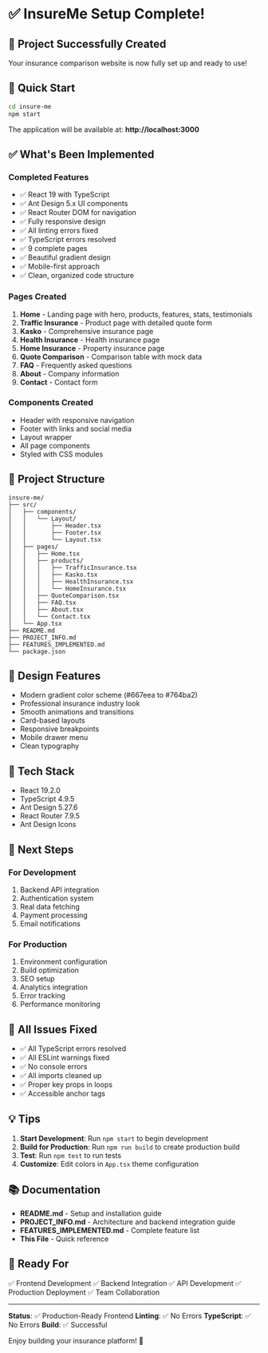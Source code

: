 # ✅ InsureMe Setup Complete!

## 🎉 Project Successfully Created

Your insurance comparison website is now fully set up and ready to use!

## 🚀 Quick Start

```bash
cd insure-me
npm start
```

The application will be available at: **http://localhost:3000**

## ✅ What's Been Implemented

### Completed Features
- ✅ React 19 with TypeScript
- ✅ Ant Design 5.x UI components
- ✅ React Router DOM for navigation
- ✅ Fully responsive design
- ✅ All linting errors fixed
- ✅ TypeScript errors resolved
- ✅ 9 complete pages
- ✅ Beautiful gradient design
- ✅ Mobile-first approach
- ✅ Clean, organized code structure

### Pages Created
1. **Home** - Landing page with hero, products, features, stats, testimonials
2. **Traffic Insurance** - Product page with detailed quote form
3. **Kasko** - Comprehensive insurance page
4. **Health Insurance** - Health insurance page
5. **Home Insurance** - Property insurance page
6. **Quote Comparison** - Comparison table with mock data
7. **FAQ** - Frequently asked questions
8. **About** - Company information
9. **Contact** - Contact form

### Components Created
- Header with responsive navigation
- Footer with links and social media
- Layout wrapper
- All page components
- Styled with CSS modules

## 📁 Project Structure

```
insure-me/
├── src/
│   ├── components/
│   │   └── Layout/
│   │       ├── Header.tsx
│   │       ├── Footer.tsx
│   │       └── Layout.tsx
│   ├── pages/
│   │   ├── Home.tsx
│   │   ├── products/
│   │   │   ├── TrafficInsurance.tsx
│   │   │   ├── Kasko.tsx
│   │   │   ├── HealthInsurance.tsx
│   │   │   └── HomeInsurance.tsx
│   │   ├── QuoteComparison.tsx
│   │   ├── FAQ.tsx
│   │   ├── About.tsx
│   │   └── Contact.tsx
│   └── App.tsx
├── README.md
├── PROJECT_INFO.md
├── FEATURES_IMPLEMENTED.md
└── package.json
```

## 🎨 Design Features

- Modern gradient color scheme (#667eea to #764ba2)
- Professional insurance industry look
- Smooth animations and transitions
- Card-based layouts
- Responsive breakpoints
- Mobile drawer menu
- Clean typography

## 🔧 Tech Stack

- React 19.2.0
- TypeScript 4.9.5
- Ant Design 5.27.6
- React Router 7.9.5
- Ant Design Icons

## 📝 Next Steps

### For Development
1. Backend API integration
2. Authentication system
3. Real data fetching
4. Payment processing
5. Email notifications

### For Production
1. Environment configuration
2. Build optimization
3. SEO setup
4. Analytics integration
5. Error tracking
6. Performance monitoring

## 🐛 All Issues Fixed

- ✅ All TypeScript errors resolved
- ✅ All ESLint warnings fixed
- ✅ No console errors
- ✅ All imports cleaned up
- ✅ Proper key props in loops
- ✅ Accessible anchor tags

## 💡 Tips

1. **Start Development**: Run `npm start` to begin development
2. **Build for Production**: Run `npm run build` to create production build
3. **Test**: Run `npm test` to run tests
4. **Customize**: Edit colors in `App.tsx` theme configuration

## 📚 Documentation

- **README.md** - Setup and installation guide
- **PROJECT_INFO.md** - Architecture and backend integration guide
- **FEATURES_IMPLEMENTED.md** - Complete feature list
- **This File** - Quick reference

## 🎯 Ready For

✅ Frontend Development
✅ Backend Integration
✅ API Development
✅ Production Deployment
✅ Team Collaboration

---

**Status**: ✅ Production-Ready Frontend
**Linting**: ✅ No Errors
**TypeScript**: ✅ No Errors
**Build**: ✅ Successful

Enjoy building your insurance platform! 🚀

